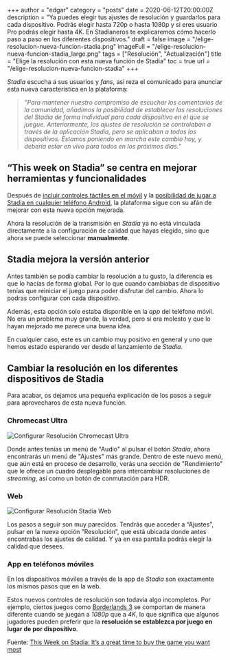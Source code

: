 +++
author = "edgar"
category = "posts"
date = 2020-06-12T20:00:00Z
description = "Ya puedes elegir tus ajustes de resolución y guardarlos para cada dispositivo. Podrás elegir hasta 720p o hasta 1080p y si eres usuario Pro podrás elegir hasta 4K. En Stadianeros te explicaremos cómo hacerlo paso a paso en los diferentes dispositivos."
draft = false
image = "/elige-resolucion-nueva-funcion-stadia.png"
imageFull = "/elige-resolucion-nueva-funcion-stadia_large.png"
tags = ["Resolución", "Actualización"]
title = "Elige la resolución con esta nueva función de Stadia"
toc = true
url = "/elige-resolucion-nueva-funcion-stadia"
+++

_Stadia_ escucha a sus usuarios y _fans_, así reza el comunicado para anunciar esta nueva característica en la plataforma:

> _”Para mantener nuestro compromiso de escuchar los comentarios de la comunidad, añadimos la posibilidad de establecer las resoluciones del Stadia de forma individual para cada dispositivo en el que se juegue. Anteriormente, los ajustes de resolución se controlaban a través de la aplicación Stadia, pero se aplicaban a todos los dispositivos. Estamos poniendo en marcha este cambio hoy, y debería estar en vivo para todos en los próximos días.”_

## “This week on Stadia” se centra en mejorar herramientas y funcionalidades

Después de <a class="u-anchor" href="/por-fin-stadia-incluye-controles-tactiles-movil">incluir controles táctiles en el móvil</a> y la <a class="u-anchor" href="/jugar-stadia-cualquier-telefono-android">posibilidad de jugar a Stadia en cualquier teléfono Android</a>, la plataforma sigue con su afán de mejorar con esta nueva opción mejorada.

Ahora la resolución de la transmisión en _Stadia_ ya no está vinculada directamente a la configuración de calidad que hayas elegido, sino que ahora se puede seleccionar **manualmente**.

## Stadia mejora la versión anterior

Antes también se podía cambiar la resolución a tu gusto, la diferencia es que lo hacías de forma global. Por lo que cuando cambiabas de dispositivo tenías que reiniciar el juego para poder disfrutar del cambio. Ahora lo podras configurar con cada dispositivo.

Además, esta opción solo estaba disponible en la _app_ del teléfono móvil. No era un problema muy grande, la verdad, pero sí era molesto y que lo hayan mejorado me parece una buena idea.

En cualquier caso, este es un cambio muy positivo en general y uno que hemos estado esperando ver desde el lanzamiento de _Stadia_.

## Cambiar la resolución en los diferentes dispositivos de Stadia

Para acabar, os dejamos una pequeña explicación de los pasos a seguir para aprovecharos de esta nueva función.

### Chromecast Ultra

<img class="u-borderImage u-lazyload lazyload" loading="lazy" data-src="/elige-resolucion-nueva-funcion-stadia/configurar-resolucion-stadia-chromecast-ultra.png" alt="Configurar Resolución Chromecast Ultra" title="Configurar Resolución Chromecast Ultra" />

Donde antes tenías un menú de "Audio" al pulsar el botón _Stadia_, ahora encontrarás un menú de "Ajustes" más grande. Dentro de este nuevo menú, que aún está en proceso de desarrollo, verás una sección de "Rendimiento" que le ofrece un cuadro desplegable para intercambiar resoluciones de _streaming_, así como un botón de conmutación para HDR.

### Web

<img class="u-borderImage u-lazyload lazyload" loading="lazy" data-src="/elige-resolucion-nueva-funcion-stadia/configurar-resolucion-stadia-web.png" alt="Configurar Resolución Stadia Web" title="Configurar Resolución Stadia Web" />

Los pasos a seguir son muy parecidos. Tendrás que acceder a “Ajustes”, pulsar en la nueva opción “Resolución”, que está ubicada donde antes encontrabas los ajustes de calidad. Y ya en esa pantalla podrás elegir la calidad que desees.

### App en teléfonos móviles

En los dispositivos móviles a través de la app de _Stadia_ son exactamente los mismos pasos que en la web.

Estos nuevos controles de resolución son todavía algo incompletos. Por ejemplo, ciertos juegos como <a class="u-anchor" href="/borderlands-3">Borderlands 3</a> se comportan de manera diferente cuando se juegan a _1080p_ que a _4K_, lo que significa que algunos jugadores pueden preferir que la **resolución se establezca por juego en lugar de por dispositivo**.

Fuente: <a class="u-anchor" href="https://community.stadia.com/t5/Stadia-Community-Blog/This-Week-on-Stadia-It-s-a-great-time-to-buy-the-game-you-want/ba-p/24303" target="_blank" rel="nofollow noopener">This Week on Stadia: It’s a great time to buy the game you want most</a> 
